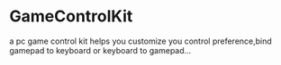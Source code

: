# GameControlKit
a pc game control kit helps you customize you control preference,bind gamepad to keyboard or keyboard to gamepad...
